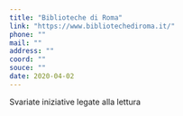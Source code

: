 ```yaml
---
title: "Biblioteche di Roma"
link: "https://www.bibliotechediroma.it/"
phone: ""
mail: ""
address: ""
coord: ""
souce: ""
date: 2020-04-02
---
```


Svariate iniziative legate alla lettura
